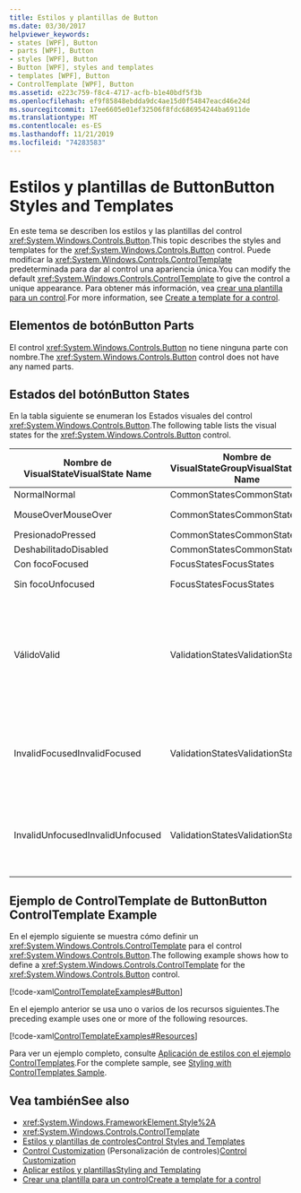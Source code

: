 ```yaml
---
title: Estilos y plantillas de Button
ms.date: 03/30/2017
helpviewer_keywords:
- states [WPF], Button
- parts [WPF], Button
- styles [WPF], Button
- Button [WPF], styles and templates
- templates [WPF], Button
- ControlTemplate [WPF], Button
ms.assetid: e223c759-f8c4-4717-acfb-b1e40bdf5f3b
ms.openlocfilehash: ef9f85848ebdda9dc4ae15d0f54847eacd46e24d
ms.sourcegitcommit: 17ee6605e01ef32506f8fdc686954244ba6911de
ms.translationtype: MT
ms.contentlocale: es-ES
ms.lasthandoff: 11/21/2019
ms.locfileid: "74283583"
---
```

# <a name="button-styles-and-templates"></a><span data-ttu-id="a28b0-102">Estilos y plantillas de Button</span><span class="sxs-lookup"><span data-stu-id="a28b0-102">Button Styles and Templates</span></span>
<span data-ttu-id="a28b0-103">En este tema se describen los estilos y las plantillas del control <xref:System.Windows.Controls.Button>.</span><span class="sxs-lookup"><span data-stu-id="a28b0-103">This topic describes the styles and templates for the <xref:System.Windows.Controls.Button> control.</span></span> <span data-ttu-id="a28b0-104">Puede modificar la <xref:System.Windows.Controls.ControlTemplate> predeterminada para dar al control una apariencia única.</span><span class="sxs-lookup"><span data-stu-id="a28b0-104">You can modify the default <xref:System.Windows.Controls.ControlTemplate> to give the control a unique appearance.</span></span> <span data-ttu-id="a28b0-105">Para obtener más información, vea [crear una plantilla para un control](../../../desktop-wpf/themes/how-to-create-apply-template.md).</span><span class="sxs-lookup"><span data-stu-id="a28b0-105">For more information, see [Create a template for a control](../../../desktop-wpf/themes/how-to-create-apply-template.md).</span></span>  
  
## <a name="button-parts"></a><span data-ttu-id="a28b0-106">Elementos de botón</span><span class="sxs-lookup"><span data-stu-id="a28b0-106">Button Parts</span></span>  
 <span data-ttu-id="a28b0-107">El control <xref:System.Windows.Controls.Button> no tiene ninguna parte con nombre.</span><span class="sxs-lookup"><span data-stu-id="a28b0-107">The <xref:System.Windows.Controls.Button> control does not have any named parts.</span></span>  
  
## <a name="button-states"></a><span data-ttu-id="a28b0-108">Estados del botón</span><span class="sxs-lookup"><span data-stu-id="a28b0-108">Button States</span></span>  
 <span data-ttu-id="a28b0-109">En la tabla siguiente se enumeran los Estados visuales del control <xref:System.Windows.Controls.Button>.</span><span class="sxs-lookup"><span data-stu-id="a28b0-109">The following table lists the visual states for the <xref:System.Windows.Controls.Button> control.</span></span>  
  
|<span data-ttu-id="a28b0-110">Nombre de VisualState</span><span class="sxs-lookup"><span data-stu-id="a28b0-110">VisualState Name</span></span>|<span data-ttu-id="a28b0-111">Nombre de VisualStateGroup</span><span class="sxs-lookup"><span data-stu-id="a28b0-111">VisualStateGroup Name</span></span>|<span data-ttu-id="a28b0-112">Descripción</span><span class="sxs-lookup"><span data-stu-id="a28b0-112">Description</span></span>|  
|-|-|-|  
|<span data-ttu-id="a28b0-113">Normal</span><span class="sxs-lookup"><span data-stu-id="a28b0-113">Normal</span></span>|<span data-ttu-id="a28b0-114">CommonStates</span><span class="sxs-lookup"><span data-stu-id="a28b0-114">CommonStates</span></span>|<span data-ttu-id="a28b0-115">El estado predeterminado.</span><span class="sxs-lookup"><span data-stu-id="a28b0-115">The default state.</span></span>|  
|<span data-ttu-id="a28b0-116">MouseOver</span><span class="sxs-lookup"><span data-stu-id="a28b0-116">MouseOver</span></span>|<span data-ttu-id="a28b0-117">CommonStates</span><span class="sxs-lookup"><span data-stu-id="a28b0-117">CommonStates</span></span>|<span data-ttu-id="a28b0-118">El puntero del mouse se coloca sobre el control.</span><span class="sxs-lookup"><span data-stu-id="a28b0-118">The mouse pointer is positioned over the control.</span></span>|  
|<span data-ttu-id="a28b0-119">Presionado</span><span class="sxs-lookup"><span data-stu-id="a28b0-119">Pressed</span></span>|<span data-ttu-id="a28b0-120">CommonStates</span><span class="sxs-lookup"><span data-stu-id="a28b0-120">CommonStates</span></span>|<span data-ttu-id="a28b0-121">El control está presionado.</span><span class="sxs-lookup"><span data-stu-id="a28b0-121">The control is pressed.</span></span>|  
|<span data-ttu-id="a28b0-122">Deshabilitado</span><span class="sxs-lookup"><span data-stu-id="a28b0-122">Disabled</span></span>|<span data-ttu-id="a28b0-123">CommonStates</span><span class="sxs-lookup"><span data-stu-id="a28b0-123">CommonStates</span></span>|<span data-ttu-id="a28b0-124">El control está deshabilitado.</span><span class="sxs-lookup"><span data-stu-id="a28b0-124">The control is disabled.</span></span>|  
|<span data-ttu-id="a28b0-125">Con foco</span><span class="sxs-lookup"><span data-stu-id="a28b0-125">Focused</span></span>|<span data-ttu-id="a28b0-126">FocusStates</span><span class="sxs-lookup"><span data-stu-id="a28b0-126">FocusStates</span></span>|<span data-ttu-id="a28b0-127">El control tiene el foco.</span><span class="sxs-lookup"><span data-stu-id="a28b0-127">The control has focus.</span></span>|  
|<span data-ttu-id="a28b0-128">Sin foco</span><span class="sxs-lookup"><span data-stu-id="a28b0-128">Unfocused</span></span>|<span data-ttu-id="a28b0-129">FocusStates</span><span class="sxs-lookup"><span data-stu-id="a28b0-129">FocusStates</span></span>|<span data-ttu-id="a28b0-130">El control no tiene el foco.</span><span class="sxs-lookup"><span data-stu-id="a28b0-130">The control does not have focus.</span></span>|  
|<span data-ttu-id="a28b0-131">Válido</span><span class="sxs-lookup"><span data-stu-id="a28b0-131">Valid</span></span>|<span data-ttu-id="a28b0-132">ValidationStates</span><span class="sxs-lookup"><span data-stu-id="a28b0-132">ValidationStates</span></span>|<span data-ttu-id="a28b0-133">El control utiliza la clase <xref:System.Windows.Controls.Validation> y la propiedad adjunta <xref:System.Windows.Controls.Validation.HasError%2A?displayProperty=nameWithType> es `false`.</span><span class="sxs-lookup"><span data-stu-id="a28b0-133">The control uses the <xref:System.Windows.Controls.Validation> class and the <xref:System.Windows.Controls.Validation.HasError%2A?displayProperty=nameWithType> attached property is `false`.</span></span>|  
|<span data-ttu-id="a28b0-134">InvalidFocused</span><span class="sxs-lookup"><span data-stu-id="a28b0-134">InvalidFocused</span></span>|<span data-ttu-id="a28b0-135">ValidationStates</span><span class="sxs-lookup"><span data-stu-id="a28b0-135">ValidationStates</span></span>|<span data-ttu-id="a28b0-136">La propiedad adjunta <xref:System.Windows.Controls.Validation.HasError%2A?displayProperty=nameWithType> es `true` y el control tiene el foco.</span><span class="sxs-lookup"><span data-stu-id="a28b0-136">The <xref:System.Windows.Controls.Validation.HasError%2A?displayProperty=nameWithType> attached property is `true` and the control has focus.</span></span>|  
|<span data-ttu-id="a28b0-137">InvalidUnfocused</span><span class="sxs-lookup"><span data-stu-id="a28b0-137">InvalidUnfocused</span></span>|<span data-ttu-id="a28b0-138">ValidationStates</span><span class="sxs-lookup"><span data-stu-id="a28b0-138">ValidationStates</span></span>|<span data-ttu-id="a28b0-139">La propiedad adjunta <xref:System.Windows.Controls.Validation.HasError%2A?displayProperty=nameWithType> es `true` y el control no tiene el foco.</span><span class="sxs-lookup"><span data-stu-id="a28b0-139">The <xref:System.Windows.Controls.Validation.HasError%2A?displayProperty=nameWithType> attached property is `true` and the control does not have focus.</span></span>|  
  
## <a name="button-controltemplate-example"></a><span data-ttu-id="a28b0-140">Ejemplo de ControlTemplate de Button</span><span class="sxs-lookup"><span data-stu-id="a28b0-140">Button ControlTemplate Example</span></span>  
 <span data-ttu-id="a28b0-141">En el ejemplo siguiente se muestra cómo definir un <xref:System.Windows.Controls.ControlTemplate> para el control <xref:System.Windows.Controls.Button>.</span><span class="sxs-lookup"><span data-stu-id="a28b0-141">The following example shows how to define a <xref:System.Windows.Controls.ControlTemplate> for the <xref:System.Windows.Controls.Button> control.</span></span>  
  
 [!code-xaml[ControlTemplateExamples#Button](~/samples/snippets/csharp/VS_Snippets_Wpf/ControlTemplateExamples/CS/resources/button.xaml#button)]  
  
 <span data-ttu-id="a28b0-142">En el ejemplo anterior se usa uno o varios de los recursos siguientes.</span><span class="sxs-lookup"><span data-stu-id="a28b0-142">The preceding example uses one or more of the following resources.</span></span>  
  
 [!code-xaml[ControlTemplateExamples#Resources](~/samples/snippets/csharp/VS_Snippets_Wpf/ControlTemplateExamples/CS/resources/shared.xaml#resources)]  
  
 <span data-ttu-id="a28b0-143">Para ver un ejemplo completo, consulte [Aplicación de estilos con el ejemplo ControlTemplates](https://github.com/Microsoft/WPF-Samples/tree/master/Styles%20&%20Templates/IntroToStylingAndTemplating).</span><span class="sxs-lookup"><span data-stu-id="a28b0-143">For the complete sample, see [Styling with ControlTemplates Sample](https://github.com/Microsoft/WPF-Samples/tree/master/Styles%20&%20Templates/IntroToStylingAndTemplating).</span></span>  
  
## <a name="see-also"></a><span data-ttu-id="a28b0-144">Vea también</span><span class="sxs-lookup"><span data-stu-id="a28b0-144">See also</span></span>

- <xref:System.Windows.FrameworkElement.Style%2A>
- <xref:System.Windows.Controls.ControlTemplate>
- [<span data-ttu-id="a28b0-145">Estilos y plantillas de controles</span><span class="sxs-lookup"><span data-stu-id="a28b0-145">Control Styles and Templates</span></span>](control-styles-and-templates.md)
- <span data-ttu-id="a28b0-146">[Control Customization](control-customization.md) (Personalización de controles)</span><span class="sxs-lookup"><span data-stu-id="a28b0-146">[Control Customization](control-customization.md)</span></span>
- [<span data-ttu-id="a28b0-147">Aplicar estilos y plantillas</span><span class="sxs-lookup"><span data-stu-id="a28b0-147">Styling and Templating</span></span>](../../../desktop-wpf/fundamentals/styles-templates-overview.md)
- [<span data-ttu-id="a28b0-148">Crear una plantilla para un control</span><span class="sxs-lookup"><span data-stu-id="a28b0-148">Create a template for a control</span></span>](../../../desktop-wpf/themes/how-to-create-apply-template.md)
